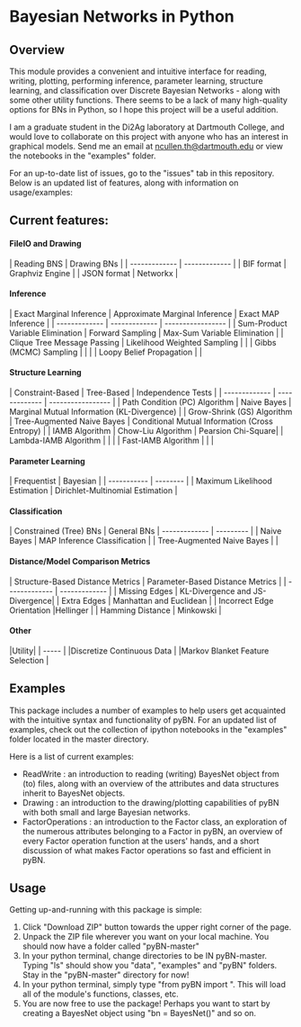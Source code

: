 <h1>Bayesian Networks in Python</h1>

<h2>Overview</h2>
This module provides a convenient and intuitive interface for reading, writing, plotting, performing inference, parameter learning, structure learning, and classification over Discrete Bayesian Networks - along with some other utility functions. There seems to be a lack of many high-quality options for BNs in Python, so I hope this project will be a useful addition.

I am a graduate student in the Di2Ag laboratory at Dartmouth College, and would love to collaborate on this project with anyone who has an interest in graphical models. Send me an email at ncullen.th@dartmouth.edu or view the notebooks in the "examples" folder.

For an up-to-date list of issues, go to the "issues" tab in this repository. Below is an updated list of features, along with information on usage/examples:

<h2>Current features:</h2>

<h4>FileIO and Drawing</h4>
| Reading BNS   | Drawing BNs   |
| ------------- | ------------- | 
| BIF format    | Graphviz Engine  |
| JSON format   | Networkx      |


<h4>Inference</h4>
| Exact Marginal Inference  | Approximate Marginal Inference  | Exact MAP Inference |
| ------------- | ------------- | ----------------- |
| Sum-Product Variable Elimination   | Forward Sampling    | Max-Sum Variable Elimination   |
| Clique Tree Message Passing  | Likelihood Weighted Sampling     |     
|				|		Gibbs (MCMC) Sampling 		| 			|
|				|		Loopy Belief Propagation			| 		|

<h4>Structure Learning</h4>
| Constraint-Based  | Tree-Based | Independence Tests |
| ------------- | ------------- | ----------------- |
| Path Condition (PC) Algorithm   | Naive Bayes   | Marginal Mutual Information (KL-Divergence)    |
| Grow-Shrink (GS) Algorithm   | Tree-Augmented Naive Bayes    | Conditional Mutual Information (Cross Entropy)     |
| 	IAMB Algorithm		|		Chow-Liu Algorithm		| Pearsion Chi-Square|
| 	Lambda-IAMB Algorithm		|				| 			|
| 	Fast-IAMB Algorithm		|				|			|

<h4>Parameter Learning</h4>
| Frequentist | Bayesian |
| ----------- | -------- |
| Maximum Likelihood Estimation | Dirichlet-Multinomial Estimation |


<h4>Classification</h4>
| Constrained (Tree) BNs  | General BNs
| ------------- | --------- |
| Naive Bayes    | MAP Inference Classification |
| Tree-Augmented Naive Bayes   |  |

<h4>Distance/Model Comparison Metrics</h4>
| Structure-Based Distance Metrics   | Parameter-Based Distance Metrics  |
| ------------- | ------------- | 
| Missing Edges   | KL-Divergence and JS-Divergence|
| Extra Edges  | Manhattan and Euclidean |
| Incorrect Edge Orientation				|Hellinger				| 
|	Hamming Distance			|		Minkowski	| 

<h4>Other</h4>
|Utility|
| ----- |
|Discretize Continuous Data |
|Markov Blanket Feature Selection |

<h2>Examples</h2>
This package includes a number of examples to help users get acquainted with the intuitive syntax and functionality of pyBN. For an updated list of examples, check out the collection of ipython notebooks in the "examples" folder located in the master directory.

Here is a list of current examples:
- ReadWrite : an introduction to reading (writing) BayesNet object from (to) files, along with an overview of the attributes and data structures inherit to BayesNet objects.
- Drawing : an introduction to the drawing/plotting capabilities of pyBN with both small and large Bayesian networks.
- FactorOperations : an introduction to the Factor class, an exploration of the numerous attributes belonging to a Factor in
pyBN, an overview of every Factor operation function at the users' hands, and a short discussion of what makes Factor operations
so fast and efficient in pyBN.

<h2>Usage</h2>
Getting up-and-running with this package is simple:

1. Click "Download ZIP" button towards the upper right corner of the page.
2. Unpack the ZIP file wherever you want on your local machine. You should now have a folder called "pyBN-master"
3. In your python terminal, change directories to be IN pyBN-master. Typing "ls" should show you "data", "examples" and "pyBN" folders. Stay in the "pyBN-master" directory for now!
4. In your python terminal, simply type "from pyBN import ". This will load all of the module's functions, classes, etc.
5. You are now free to use the package! Perhaps you want to start by creating a BayesNet object using "bn = BayesNet()" and so on.

